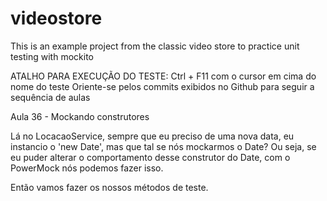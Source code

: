 # videostore
This is an example project from the classic video store to practice unit testing with mockito

ATALHO PARA EXECUÇÃO DO TESTE: Ctrl + F11 com o cursor em cima do nome do teste
Oriente-se pelos commits exibidos no Github para seguir a sequência de aulas

Aula 36 - Mockando construtores

Lá no LocacaoService, sempre que eu preciso de uma nova data, eu instancio o 'new Date', mas que tal se nós mockarmos o Date? Ou seja, se eu puder alterar o comportamento desse construtor do Date, com o PowerMock nós podemos fazer isso.

Então vamos fazer os nossos métodos de teste.